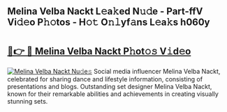 ## Melina Velba Nackt L𝚎a𝚔ed N𝚞𝚍e - Part-ffV Vi𝚍𝚎o P𝚑𝚘tos - H𝚘𝚝 O𝚗𝚕yf𝚊ns L𝚎a𝚔s h060y

# <h2><a href="http://kfcr7w.oniu.top/?m=Melina+Velba+Nackt">🔗👉 🔴 Melina Velba Nackt P𝚑ot𝚘𝚜 V𝚒d𝚎o</a></h2>

[![Melina Velba Nackt Nu𝚍e𝚜](https://i.imgur.com/0qMVB7G.gif)](http://kfcr7w.oniu.top/?m=Melina+Velba+Nackt)
Social media influencer Melina Velba Nackt, celebrated for sharing dance and lifestyle information, consisting of presentations and blogs. Outstanding set designer Melina Velba Nackt, known for their remarkable abilities and achievements in creating visually stunning sets.  
